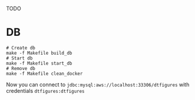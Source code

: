 TODO

# DB

    # Create db
    make -f Makefile build_db
    # Start db
    make -f Makefile start_db
    # Remove db
    make -f Makefile clean_docker

Now you can connect to `jdbc:mysql:aws://localhost:33306/dtfigures` with credentials `dtfigures:dtfigures` 
    

